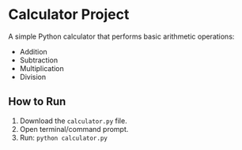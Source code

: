 # Calculator Project

A simple Python calculator that performs basic arithmetic operations:
- Addition
- Subtraction
- Multiplication
- Division

## How to Run
1. Download the `calculator.py` file.
2. Open terminal/command prompt.
3. Run: `python calculator.py`
